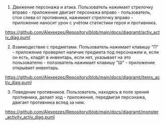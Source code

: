 1. Движение персонажа и атака.
  Пользователь нажимает стрелочку вправо - приложение двигает персонажа вправо - пользователь, стоя слева от противника, нажимает стрелочку вправо - приложение наносит урон с учётом статистики героя и противника.

https://github.com/Alexeezes/Repository/blob/main/docs/diagramt/activ_activ_diag.puml

2. Взаимодествие с предметами.
  Пользователь нажимает клавишу "П" - приложение проверяет наличие предмета под персонажем и, если он есть, кладёт в инвентарь, если нет, указывает на это пользователю - ползователь нажимает клавишу "Ш" - приложение открывает инвентарь.

https://github.com/Alexeezes/Repository/blob/main/docs/diagramt/items_activ_diag.puml

3. Поведение противников.
  Пользователь, находясь в поле зрения противника, делает ход - приложение, передвигая персонажа, двигает противника вслед за ним.

https://github.com/Alexeezes/Repository/blob/main/docs/diagramt/monster_activity_activ_diag.puml
